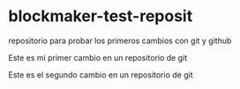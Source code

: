 # blockmaker-test-reposit
repositorio para probar los primeros cambios con git y github

Este es mi primer cambio en un repositorio de git

Este es el segundo cambio en un repositorio de git